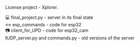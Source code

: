 License project - Xplorer. 

💻 final_project.py - server in its final state <br>
↔️ esp_commands - code for esp32 <br>
📷 client_for_UPD - code for esp32_cam <br>
❗UDP_server.py and commands.py - old versions of the server
